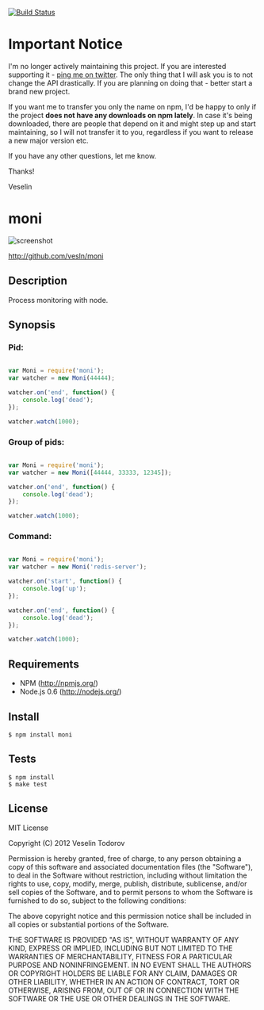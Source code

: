 [![Build Status](https://secure.travis-ci.org/vesln/moni.png)](http://travis-ci.org/vesln/moni)

# Important Notice

I'm no longer actively maintaining this project. If you are interested supporting it - [ping me on twitter](https://twitter.com/vesln).
The only thing that I will ask you is to not change the API drastically. If you are planning on doing that - better start a brand new project.

If you want me to transfer you only the name on npm, I'd be happy to only if the project **does not have any downloads on npm lately**. In case it's being
downloaded, there are people that depend on it and might step up and start maintaining, so I will not transfer it to you, regardless if you want to release
a new major version etc.

If you have any other questions, let me know.

Thanks!

Veselin

# moni

![screenshot](http://img254.imageshack.us/img254/3719/monilogo.png)
                              

http://github.com/vesln/moni

## Description
	
Process monitoring with node.

## Synopsis

### Pid:

```js

var Moni = require('moni');
var watcher = new Moni(44444);

watcher.on('end', function() {
	console.log('dead');
});

watcher.watch(1000);

```

### Group of pids:

```js

var Moni = require('moni');
var watcher = new Moni([44444, 33333, 12345]);

watcher.on('end', function() {
	console.log('dead');
});

watcher.watch(1000);

```

### Command:

```js

var Moni = require('moni');
var watcher = new Moni('redis-server');

watcher.on('start', function() {
	console.log('up');
});

watcher.on('end', function() {
	console.log('dead');
});

watcher.watch(1000);

```

## Requirements

- NPM (http://npmjs.org/)
- Node.js 0.6 (http://nodejs.org/)

## Install

```
$ npm install moni
```

## Tests

```
$ npm install
$ make test
```

## License

MIT License

Copyright (C) 2012 Veselin Todorov

Permission is hereby granted, free of charge, to any person obtaining a copy of
this software and associated documentation files (the "Software"), to deal in
the Software without restriction, including without limitation the rights to
use, copy, modify, merge, publish, distribute, sublicense, and/or sell copies
of the Software, and to permit persons to whom the Software is furnished to do
so, subject to the following conditions:

The above copyright notice and this permission notice shall be included in all
copies or substantial portions of the Software.

THE SOFTWARE IS PROVIDED "AS IS", WITHOUT WARRANTY OF ANY KIND, EXPRESS OR
IMPLIED, INCLUDING BUT NOT LIMITED TO THE WARRANTIES OF MERCHANTABILITY,
FITNESS FOR A PARTICULAR PURPOSE AND NONINFRINGEMENT. IN NO EVENT SHALL THE
AUTHORS OR COPYRIGHT HOLDERS BE LIABLE FOR ANY CLAIM, DAMAGES OR OTHER
LIABILITY, WHETHER IN AN ACTION OF CONTRACT, TORT OR OTHERWISE, ARISING FROM,
OUT OF OR IN CONNECTION WITH THE SOFTWARE OR THE USE OR OTHER DEALINGS IN THE
SOFTWARE.
